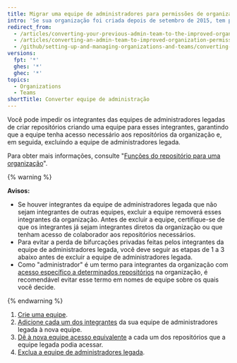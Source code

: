 ```yaml
---
title: Migrar uma equipe de administradores para permissões de organização aprimoradas
intro: 'Se sua organização foi criada depois de setembro de 2015, tem permissões de organização aprimoradas por padrão. Organizações criadas antes de setembro de 2015 podem precisar migrar proprietários e equipes de administradores antigos para o modelo de permissões aprimoradas. Integrantes de equipes de administradores legadas mantêm automaticamente a capacidade de criar repositórios até que as equipes sejam migradas para o modelo de permissões de organização aprimoradas.'
redirect_from:
  - /articles/converting-your-previous-admin-team-to-the-improved-organization-permissions
  - /articles/converting-an-admin-team-to-improved-organization-permissions
  - /github/setting-up-and-managing-organizations-and-teams/converting-an-admin-team-to-improved-organization-permissions
versions:
  fpt: '*'
  ghes: '*'
  ghec: '*'
topics:
  - Organizations
  - Teams
shortTitle: Converter equipe de administração
---
```


Você pode impedir os integrantes das equipes de administradores legadas de criar repositórios criando uma equipe para esses integrantes, garantindo que a equipe tenha acesso necessário aos repositórios da organização e, em seguida, excluindo a equipe de administradores legada.

Para obter mais informações, consulte "[Funções do repositório para uma organização](/organizations/managing-access-to-your-organizations-repositories/repository-roles-for-an-organization)".

{% warning %}

**Avisos:**
- Se houver integrantes da equipe de administradores legada que não sejam integrantes de outras equipes, excluir a equipe removerá esses integrantes da organização. Antes de excluir a equipe, certifique-se de que os integrantes já sejam integrantes diretos da organização ou que tenham acesso de colaborador aos repositórios necessários.
- Para evitar a perda de bifurcações privadas feitas pelos integrantes da equipe de administradores legada, você deve seguir as etapas de 1 a 3 abaixo antes de excluir a equipe de administradores legada.
- Como "administrador" é um termo para integrantes da organização com [acesso específico a determinados repositórios](/articles/repository-permission-levels-for-an-organization) na organização, é recomendável evitar esse termo em nomes de equipe sobre os quais você decide.

{% endwarning %}

1. [Crie uma equipe](/articles/creating-a-team).
2. [Adicione cada um dos integrantes](/articles/adding-organization-members-to-a-team) da sua equipe de administradores legada à nova equipe.
3. [Dê à nova equipe acesso equivalente](/articles/managing-team-access-to-an-organization-repository) a cada um dos repositórios que a equipe legada podia acessar.
4. [Exclua a equipe de administradores legada](/articles/deleting-a-team).
